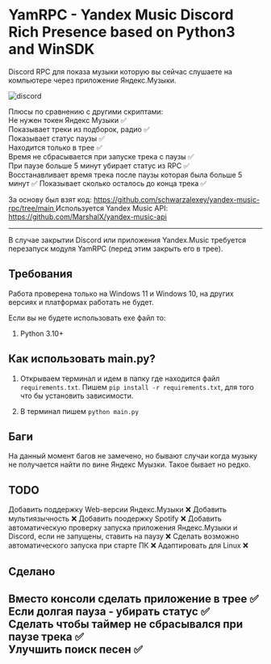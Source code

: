 # **YamRPC - Yandex Music Discord Rich Presence based on Python3 and WinSDK**
Discord RPC для показа музыки которую вы сейчас слушаете на компьютере через приложение Яндекс.Музыки.

![discord](./img/screen1.png)


Плюсы по сравнению с другими скриптами:    
Не нужен токен Яндекс Музыки ✅  
Показывает треки из подборок, радио ✅  
Показывает статус паузы ✅  
Находится только в трее ✅  
Время не сбрасывается при запуске трека с паузы ✅  
При паузе больше 5 минут убирает статус из RPC ✅  
Восстанавливает время трека после паузы которая была больше 5 минут ✅
Показывает сколько осталось до конца трека ✅


За основу был взят код: [https://github.com/schwarzalexey/yandex-music-rpc/tree/main  ](https://github.com/FozerG/WinYandexMusicRPC)
Используется Yandex Music API: https://github.com/MarshalX/yandex-music-api


------------
В случае закрытии Discord или приложения Yandex.Music требуется перезапуск модуля YamRPC (перед этим закрыть его в трее).


## Требования
Работа проверена только на Windows 11 и Windows 10, на других версиях и платформах работать не будет.

Если вы не будете использовать ехе файл то:
1. Python 3.10+


## Как использовать main.py?

1. Открываем терминал и идем в папку где находится файл `requirements.txt`. Пишем `pip install -r requirements.txt`, для того что бы установить зависимости.

2. В терминал пишем `python main.py`


## Баги
На данный момент багов не замечено, но бывают случаи когда музыку не получается найти по вине Яндекс Муызки. Такое бывает но редко.

## TODO
Добавить поддержку Web-версии Яндекс.Музыки ❌
Добавить мультиязычность ❌
Добавить поодержку Spotify ❌
Добавить автоматическую проверку запуска приложения Яндекс.Музыки и Discord, если не запущены, ставить на паузу ❌
Сделать возможно автоматического запуска при старте ПК ❌
Адаптировать для Linux ❌

## Сделано
Вместо консоли сделать приложение в трее ✅  
Если долгая пауза - убирать статус ✅  
Сделать чтобы таймер не сбрасывался при паузе трека ✅    
Улучшить поиск песен ✅   
------------

